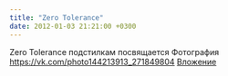 ```yaml
---
title: "Zero Tolerance"
date: 2012-01-03 21:21:00 +0300
---
```


Zero Tolerance
подстилкам посвящается
Фотография
<a class="vk-attach" href="https://vk.com/photo144213913_271849804">https://vk.com/photo144213913_271849804</a>
<a class="vk-attach" href="https://vk.com/photo144213913_271849804">Вложение</a>
